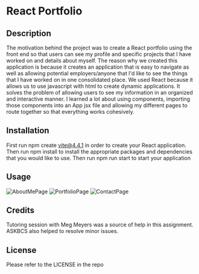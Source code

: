 # React Portfolio

## Description 
The motivation behind the project was to create a React portfolio using the front end so that users can see my profile and specific projects that I have worked on and details about myself. The reason why we created this application is because it creates an application that is easy to navigate as well as allowing potential employers/anyone that I'd like to see the things that I have worked on in one consolidated place. We used React because it allows us to use javascript with html to create dynamic applications. It solves the problem of allowing users to see my information in an organized and interactive manner. I learned a lot about using components, importing those components into an App jsx file and allowing my different pages to route together so that everything works cohesively. 

## Installation 
First run npm create vite@4.4.1 in order to create your React application. Then run npm install to install the appropriate packages and dependencies that you would like to use. Then run npm run start to start your application 

## Usage 

![AboutMePage](assets/AboutMePage.png)
![PortfolioPage](assets/Portfolio.png)
![ContactPage](assets/ContactPage.png)

## Credits 
Tutoring session with Meg Meyers was a source of help in this assignment. ASKBCS also helped to resolve minor issues. 

## License 
Please refer to the LICENSE in the repo